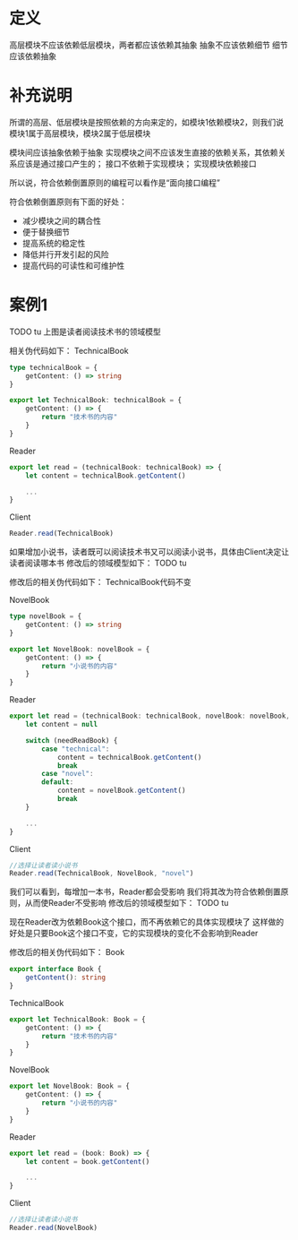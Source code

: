 # 定义

高层模块不应该依赖低层模块，两者都应该依赖其抽象
抽象不应该依赖细节
细节应该依赖抽象


# 补充说明

<!-- 如何分辨高层模块、低层模块？ -->
所谓的高层、低层模块是按照依赖的方向来定的，如模块1依赖模块2，则我们说模块1属于高层模块，模块2属于低层模块


<!-- 在代码中，抽象、细节在代码中指的是什么？ -->
模块间应该抽象依赖于抽象
实现模块之间不应该发生直接的依赖关系，其依赖关系应该是通过接口产生的； 
接口不依赖于实现模块； 
实现模块依赖接口

所以说，符合依赖倒置原则的编程可以看作是“面向接口编程”


符合依赖倒置原则有下面的好处：
- 减少模块之间的耦合性
- 便于替换细节
- 提高系统的稳定性
- 降低并行开发引起的风险
- 提高代码的可读性和可维护性



# 案例1

TODO tu
上图是读者阅读技术书的领域模型

相关伪代码如下：
TechnicalBook
```ts
type technicalBook = {
    getContent: () => string
}

export let TechnicalBook: technicalBook = {
    getContent: () => {
        return "技术书的内容"
    }
}
```
Reader
```ts
export let read = (technicalBook: technicalBook) => {
    let content = technicalBook.getContent()

    ...
}
```
Client
```ts
Reader.read(TechnicalBook)
```

如果增加小说书，读者既可以阅读技术书又可以阅读小说书，具体由Client决定让读者阅读哪本书
修改后的领域模型如下：
TODO tu

修改后的相关伪代码如下：
TechnicalBook代码不变

NovelBook
```ts
type novelBook = {
    getContent: () => string
}

export let NovelBook: novelBook = {
    getContent: () => {
        return "小说书的内容"
    }
}
```
Reader
```ts
export let read = (technicalBook: technicalBook, novelBook: novelBook, needReadBook: string) => {
    let content = null

    switch (needReadBook) {
        case "technical":
            content = technicalBook.getContent()
            break
        case "novel":
        default:
            content = novelBook.getContent()
            break
    }

    ...
}
```
Client
```ts
//选择让读者读小说书
Reader.read(TechnicalBook, NovelBook, "novel")
```

我们可以看到，每增加一本书，Reader都会受影响
我们将其改为符合依赖倒置原则，从而使Reader不受影响
修改后的领域模型如下：
TODO tu

现在Reader改为依赖Book这个接口，而不再依赖它的具体实现模块了
这样做的好处是只要Book这个接口不变，它的实现模块的变化不会影响到Reader


修改后的相关伪代码如下：
Book
```ts
export interface Book {
    getContent(): string
}
```
TechnicalBook
```ts
export let TechnicalBook: Book = {
    getContent: () => {
        return "技术书的内容"
    }
}
```
NovelBook
```ts
export let NovelBook: Book = {
    getContent: () => {
        return "小说书的内容"
    }
}
```
Reader
```ts
export let read = (book: Book) => {
    let content = book.getContent()

    ...
}
```
Client
```ts
//选择让读者读小说书
Reader.read(NovelBook)
```

<!-- 





# 案例2 -->